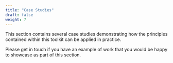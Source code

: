 ```yaml
---
title: "Case Studies"
draft: false
weight: 7
---
```

This section contains several case studies demonstrating how the principles contained within this toolkit can be applied in practice. 

Please get in touch if you have an example of work that you would be happy to showcase as part of this section. 